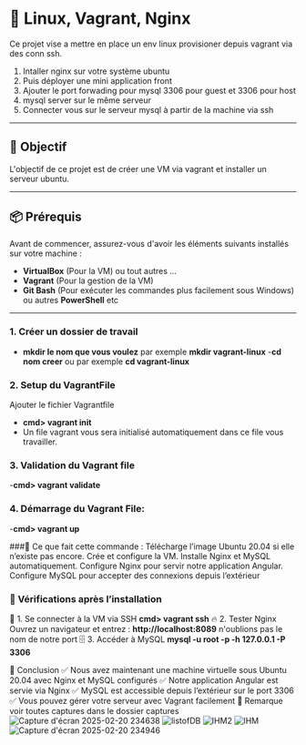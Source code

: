 # 🚀 Linux, Vagrant, Nginx

Ce projet vise a mettre en place un env linux provisioner depuis vagrant via des conn ssh.
1. Intaller nginx sur votre système ubuntu
2. Puis déployer une mini application front
3. Ajouter le port forwading pour mysql 3306 pour guest et 3306 pour host 
3. mysql server sur le même serveur
4. Connecter vous sur le serveur mysql à partir de la machine via ssh

---


## 🎯 Objectif
L'objectif de ce projet est de créer une VM via vagrant et installer un serveur ubuntu.

---

## 📦 Prérequis
Avant de commencer, assurez-vous d'avoir les éléments suivants installés sur votre machine :

- **VirtualBox** (Pour la VM) ou tout autres ... 
- **Vagrant** (Pour la gestion de la VM)
- **Git Bash** (Pour exécuter les commandes plus facilement sous Windows) ou autres **PowerShell** etc

---


### 1. Créer un dossier de travail
- **mkdir le nom que vous  voulez** par exemple **mkdir vagrant-linux**
-**cd nom creer**  ou par exemple **cd vagrant-linux**
 ### 2. Setup du VagrantFile 
 Ajouter le fichier Vagrantfile
- **cmd> vagrant init**
- Un file vagrant vous sera initialisé automatiquement dans ce file vous travailler.
### 3. Validation du Vagrant file
-**cmd> vagrant validate**
### 4. Démarrage du Vagrant File:
-**cmd> vagrant up**

###📌 Ce que fait cette commande :
Télécharge l’image Ubuntu 20.04 si elle n’existe pas encore.
Crée et configure la VM.
Installe Nginx et MySQL automatiquement.
Configure Nginx pour servir notre application Angular.
Configure MySQL pour accepter des connexions depuis l’extérieur

### 🎯 Vérifications après l’installation
🔗 1. Se connecter à la VM via SSH
**cmd> vagrant ssh**
🔥 2. Tester Nginx
Ouvrez un navigateur et entrez :
**http://localhost:8089** n'oublions pas le nom de notre port 
🗄 3. Accéder à MySQL
**mysql -u root -p -h 127.0.0.1 -P 3306**

📌 Conclusion
✅ Nous avez maintenant une machine virtuelle sous Ubuntu 20.04 avec Nginx et MySQL configurés
✅ Notre application Angular est servie via Nginx
✅ MySQL est accessible depuis l’extérieur sur le port 3306
✅ Vous pouvez gérer votre serveur avec Vagrant facilement
📝 Remarque
voir toutes captures dans le dossier captures
![Capture d'écran 2025-02-20 234638](https://github.com/user-attachments/assets/bd5be247-a8e6-4dc5-95df-076be37b3c47)
![listofDB](https://github.com/user-attachments/assets/c212cfb9-2820-408c-866e-969fc8c17c2f)
![IHM2](https://github.com/user-attachments/assets/65c47be6-7000-484b-ad8d-a6d0ce26892e)
![IHM](https://github.com/user-attachments/assets/c450aa7e-f2b4-4629-8559-783d25e8c97a)
![Capture d'écran 2025-02-20 234946](https://github.com/user-attachments/assets/7b3c8848-ab14-4058-a08d-3e35c1222e13)

